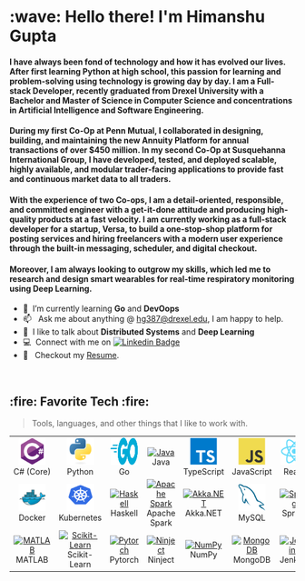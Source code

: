 <h1 align="left" id="macropower-title">:wave: Hello there! I'm Himanshu Gupta</h1>

<h4 align="left">
I have always been fond of technology and how it has evolved our lives. After first learning Python at high school, this passion for learning and problem-solving using technology is growing day by day. I am a Full-stack Developer, recently graduated from Drexel University with a Bachelor and Master of Science in Computer Science and concentrations in Artificial Intelligence and Software Engineering.
</h4>
<h4 align="left">
During my first Co-Op at Penn Mutual, I collaborated in designing, building, and maintaining the new Annuity Platform for annual transactions of over $450 million. In my second Co-Op at Susquehanna International Group, I have developed, tested, and deployed scalable, highly available, and modular trader-facing applications to provide fast and continuous market data to all traders.
</h4>
<h4 align="left">
With the experience of two Co-ops, I am a detail-oriented, responsible, and committed engineer with a get-it-done attitude and producing high-quality products at a fast velocity. I am currently working as a full-stack developer for a startup, Versa, to build a one-stop-shop platform for posting services and hiring freelancers with a modern user experience through the built-in messaging, scheduler, and digital checkout.
</h4>
<h4 align="left">
Moreover, I am always looking to outgrow my skills, which led me to research and design smart wearables for real-time respiratory monitoring using Deep Learning.
</h4>

- 🚀 &nbsp;I’m currently learning **Go** and **DevOops**
- :mailbox:	&nbsp; Ask me about anything @ hg387@drexel.edu, I am happy to help.
- :speech_balloon: &nbsp;I like to talk about **Distributed Systems** and **Deep Learning**
- :computer: &nbsp;Connect with me on [![Linkedin Badge](https://img.shields.io/badge/-LinkedIn-0e76a8?style=flat-square&logo=Linkedin&logoColor=white)](https://linkedin.com/in/hg387/)
- 📝 &nbsp; Checkout my [Resume](https://drive.google.com/file/d/10lVXQyvT1I1Xy2ad-vdHAg5yBwXCd4w2/view?usp=sharing).
<br>

<h2 align="left" id="macropower-tech">:fire: Favorite Tech :fire:</h2>

> Tools, languages, and other things that I like to work with.

<table>
  <tr>
    <td align="center" width="96">
      <a href="#macropower-tech">
        <img src="./img/csharp-original.svg" width="48" height="48" alt="C#" />
      </a>
      <br>C#&nbsp;(Core)
    </td>
    <td align="center" width="96">
      <a href="#macropower-tech">
        <img src="./img/python-original.svg" width="48" height="48" alt="Python" />
      </a>
      <br>Python
    </td>
    <td align="center" width="96">
      <a href="#macropower-tech">
        <img src="./img/go-flat.svg" width="48" height="48" alt="Golang" />
      </a>
      <br>Go
    </td>
    <td align="center" width="96">
      <a href="#macropower-tech">
        <img src="https://1000logos.net/wp-content/uploads/2020/09/Java-Logo.png" width="48" height="48" alt="Java" />
      </a>
      <br>Java
    </td>
    <td align="center" width="96">
      <a href="#macropower-tech">
        <img src="./img/typescript-original.svg" width="48" height="48" alt="TypeScript" />
      </a>
      <br>TypeScript
    </td>
    <td align="center" width="96">
      <a href="#macropower-tech">
        <img src="./img/javascript-original.svg" width="48" height="48" alt="JavaScript" />
      </a>
      <br>JavaScript
    </td>
    <td align="center" width="96">
      <a href="#macropower-tech" >
        <img src="./img/react-original.svg" width="48" height="48" alt="React" />
      </a>
      <br>React
    </td>
    <td align="center" width="96">
      <a href="#macropower-tech">
        <img src="./img/bootstrap-plain.svg" width="48" height="48" alt="Bootstrap" />
      </a>
      <br>Bootstrap
    </td>
    <td align="center" width="96">
      <a href="#macropower-tech">
        <img src="./img/sass-original.svg" width="48" height="48" alt="Sass" />
      </a>
      <br>Sass
    </td>
  </tr>
  <tr>
    <td align="center" width="96"> 
      <a href="#macropower-tech" >
        <img src="./img/docker-original.svg" width="48" height="48" alt="Docker" />
      </a>
      <br>Docker
    </td>
    <td align="center" width="96">
      <a href="#macropower-tech" >
        <img src="https://raw.githubusercontent.com/cncf/artwork/master/projects/kubernetes/icon/color/kubernetes-icon-color.svg" width="48" height="48" alt="Kubernetes" />
      </a>
      <br>Kubernetes
    </td>
    <td align="center"  width="96">
      <a href="#macropower-tech">
        <img src="https://wiki.haskell.org/wikiupload/4/4a/HaskellLogoStyPreview-1.png" width="48" height="48" alt="Haskell" />
      </a>
      <br>Haskell
    </td>
    <td align="center"  width="96">
      <a href="#macropower-tech">
        <img src="https://spark.apache.org/images/spark-logo-trademark.png" width="48" height="48" alt="Apache Spark" />
      </a>
      <br>Apache Spark
    </td>
    <td align="center" width="96">
      <a href="#macropower-tech">
        <img src="https://getakka.net/Images/akkalogo.png" width="48" height="48" alt="Akka.NET" />
      </a>
      <br>Akka.NET
    </td>
    <td align="center"  width="96">
      <a href="#macropower-tech">
        <img src="./img/mysql-original.svg" width="48" height="48" alt="MySQL" />
      </a>
      <br>MySQL
    </td>
    <td align="center" width="96">
      <a href="#macropower-tech" >
        <img src="https://spring.io/images/spring-logo-9146a4d3298760c2e7e49595184e1975.svg" width="48" height="48" alt="Spring" />
      </a>
      <br>Spring
    </td>
    <td align="center" width="96">
      <a href="#macropower-tech" >
        <img src="https://upload.wikimedia.org/wikipedia/commons/thumb/9/93/Amazon_Web_Services_Logo.svg/1200px-Amazon_Web_Services_Logo.svg.png" width="48" height="48" alt="AWS" />
      </a>
      <br>AWS
    </td>
    <td align="center" width="96">
      <a href="#macropower-tech" >
        <img src="https://cassandra.apache.org/assets/img/logo-white.svg" width="48" height="48" alt="Apache Cassandra" />
      </a>
      <br>Apache Cassandra
    </td>
  </tr>
  <tr>
  <td align="center" width="96">
      <a href="#macropower-tech" >
        <img src="https://upload.wikimedia.org/wikipedia/commons/thumb/2/21/Matlab_Logo.png/667px-Matlab_Logo.png" width="48" height="48" alt="MATLAB" />
      </a>
      <br>MATLAB
    </td>
	<td align="center" width="96">
      <a href="#macropower-tech" >
        <img src="https://scikit-learn.org/stable/_static/scikit-learn-logo-small.png" width="48" height="48" alt="Scikit-Learn" />
      </a>
      <br>Scikit-Learn
    </td>
	<td align="center" width="96">
      <a href="#macropower-tech" >
        <img src="https://pytorch.org/assets/images/pytorch-logo.png" width="48" height="48" alt="Pytorch" />
      </a>
      <br>Pytorch
    </td>
	<td align="center" width="96">
      <a href="#macropower-tech">
        <img src="https://miro.medium.com/max/1400/1*6cIPVJ116icCoruZUAYHmA.png" width="48" height="48" alt="Ninject" />
      </a>
      <br>Ninject
    </td>
	<td align="center" width="96">
      <a href="#macropower-tech">
        <img src="https://numpy.org/images/logos/numpy.svg" width="48" height="48" alt="NumPy" />
      </a>
      <br>NumPy
    </td>
	<td align="center" width="96">
      <a href="#macropower-tech">
        <img src="https://1000logos.net/wp-content/uploads/2020/08/MongoDB-Emblem.jpg" width="48" height="48" alt="MongoDB" />
      </a>
      <br>MongoDB
    </td>
	<td align="center" width="96">
      <a href="#macropower-tech">
        <img src="https://upload.wikimedia.org/wikipedia/commons/thumb/e/e9/Jenkins_logo.svg/1200px-Jenkins_logo.svg.png" width="48" height="48" alt="Jenkins" />
      </a>
      <br>Jenkins
    </td>
	<td align="center" width="96">
      <a href="#macropower-tech">
        <img src="https://www.gstatic.com/devrel-devsite/prod/v1107947142dadf6449a2907ce0a39fab2989512ca62a8e88f40e576d91855aef/cloud/images/social-icon-google-cloud-1200-630.png" width="48" height="48" alt="Google Cloud" />
      </a>
      <br>Google Cloud
    </td>
	<td align="center" width="96">
      <a href="#macropower-tech">
        <img src="https://upload.wikimedia.org/wikipedia/commons/8/8e/TeamCity_Icon.png" width="48" height="48" alt="Team City" />
      </a>
      <br>Team City
    </td>
  </tr>
</table>
